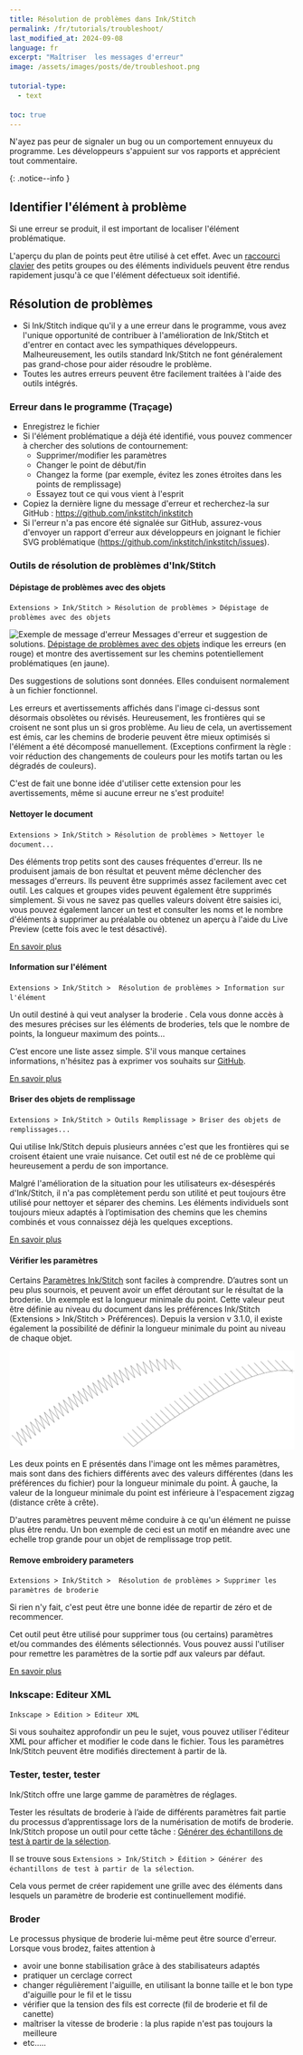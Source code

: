 ```yaml
---
title: Résolution de problèmes dans Ink/Stitch
permalink: /fr/tutorials/troubleshoot/
last_modified_at: 2024-09-08
language: fr
excerpt: "Maîtriser  les messages d'erreur"
image: /assets/images/posts/de/troubleshoot.png

tutorial-type:
  - text

toc: true
---
```


N'ayez pas peur de signaler un bug ou un comportement ennuyeux du programme. Les développeurs s'appuient sur vos rapports et apprécient tout commentaire.


{: .notice--info }

## Identifier l'élément à problème

Si une erreur se produit, il est important de localiser l'élément problématique.

L'aperçu du plan de points peut être utilisé à cet effet. Avec un [raccourci clavier](/fr/docs/customize/#shortcut-keys) des petits groupes
ou des éléments individuels peuvent être rendus rapidement jusqu'à ce que l'élément défectueux soit identifié.

## Résolution de problèmes

* Si Ink/Stitch indique qu'il y a une erreur dans le programme, vous avez l'unique opportunité de contribuer à l'amélioration de Ink/Stitch
  et d'entrer en contact avec les sympathiques développeurs. Malheureusement, les outils standard Ink/Stitch ne font généralement pas grand-chose pour aider
  résoudre le problème.
* Toutes les autres erreurs peuvent être facilement traitées à l'aide des outils intégrés.


### Erreur dans le programme (Traçage)

* Enregistrez le fichier
* Si l'élément problématique a déjà été identifié, vous pouvez commencer à chercher des solutions de contournement:
  * Supprimer/modifier les paramètres
  * Changer le point de début/fin
  * Changez la forme (par exemple, évitez les zones étroites dans les points de remplissage)
  * Essayez tout ce qui vous vient à l'esprit
* Copiez la dernière ligne du message d'erreur et recherchez-la sur GitHub : <https://github.com/inkstitch/inkstitch>
* Si l'erreur n'a pas encore été signalée sur GitHub, assurez-vous d'envoyer un rapport d'erreur aux développeurs en joignant le fichier SVG problématique (<https://github.com/inkstitch/inkstitch/issues>).


### Outils de résolution de problèmes d'Ink/Stitch 

####  Dépistage de problèmes avec des objets

`Extensions > Ink/Stitch > Résolution de problèmes > Dépistage de problèmes avec des objets`

![Exemple de message d'erreur](/assets/images/docs/en/troubleshoot.jpg)
Messages d'erreur et suggestion de solutions.
[Dépistage de problèmes avec des objets](/docs/troubleshoot/#troubleshoot-objects) indique les  erreurs  (en rouge) et montre des avertissement sur les chemins potentiellement problématiques (en jaune).

Des suggestions de solutions sont données. Elles conduisent normalement à un fichier fonctionnel.

Les erreurs et avertissements affichés dans l'image ci-dessus sont désormais obsolètes ou révisés. Heureusement,  les frontières qui se croisent ne sont plus un si gros problème.
Au lieu de cela, un avertissement est émis, car les chemins de broderie peuvent  être mieux optimisés si l'élément a été décomposé manuellement.
(Exceptions confirment la règle : voir réduction des changements de couleurs pour les motifs tartan ou les dégradés de couleurs).

C'est de fait une bonne idée d'utiliser cette extension pour les avertissements, même si aucune erreur ne s'est produite!

#### Nettoyer le document

`Extensions > Ink/Stitch > Résolution de problèmes > Nettoyer le document...`

Des éléments trop petits sont des causes fréquentes d'erreur. Ils ne produisent jamais de bon résultat  et peuvent même déclencher des messages d'erreurs.
lIs peuvent être supprimés assez facilement avec cet outil. Les calques et groupes vides peuvent également être supprimés simplement.
Si vous ne savez pas quelles valeurs doivent être saisies ici, vous pouvez également lancer un test et consulter les noms et le nombre d'éléments à supprimer au préalable ou obtenez un aperçu à l'aide du Live Preview (cette fois avec le test désactivé).

[En savoir plus](/fr/docs/troubleshoot/#cleanup-document)

#### Information sur l'élément 

`Extensions > Ink/Stitch >  Résolution de problèmes > Information sur l'élément`


Un outil destiné à qui veut analyser la broderie . Cela vous donne accès à des mesures précises sur les éléments de broderies, tels que le nombre de points, la longueur maximum des points...

C’est encore une liste assez simple. S'il vous manque certaines informations, n'hésitez pas à exprimer vos souhaits sur [GitHub](https://github.com/inkstitch/inkstitch/issues).



[En savoir plus](/fr/docs/troubleshoot/#element-info)

#### Briser des objets de remplissage

`Extensions > Ink/Stitch > Outils Remplissage > Briser des objets de remplissages...`

Qui utilise Ink/Stitch depuis plusieurs années c'est que les frontières qui se croisent étaient une vraie nuisance.
Cet outil est né de ce problème qui heureusement a perdu de son importance.

Malgré l'amélioration de la situation pour les utilisateurs ex-désespérés d'Ink/Stitch, il n'a pas complètement perdu son utilité et peut toujours être utilisé pour nettoyer et séparer des chemins.
Les éléments individuels sont toujours mieux adaptés à l’optimisation des chemins que les chemins combinés et vous connaissez déjà les quelques exceptions.


[En savoir plus](/fr/docs/fill-tools/#break-apart-fill-objects)

#### Vérifier les paramètres

Certains [Paramètres Ink/Stitch](/docs/params/) sont faciles à comprendre. D’autres sont un peu plus sournois, et peuvent avoir un effet déroutant sur le résultat de la broderie.
Un exemple est la longueur minimale du point. Cette valeur peut être définie au niveau du document dans les préférences Ink/Stitch (Extensions > Ink/Stitch > Préférences).
Depuis la version v 3.1.0, il existe également la possibilité de définir la longueur minimale du point au niveau  de chaque objet.

![E-Stitch avec différentes valeurs pour la longueur minimale du point](/assets/images/tutorials/troubleshoot/min_stitch_len_effect.png)

Les deux points  en E présentés dans l'image ont les mêmes paramètres, mais sont dans des fichiers différents avec des valeurs différentes (dans les préférences du fichier)  pour la longueur minimale du point.
À gauche, la valeur de la longueur minimale du point est inférieure à l'espacement zigzag (distance crête à crête).

D'autres paramètres peuvent même conduire à ce qu'un élément ne puisse plus être rendu.
Un bon exemple de ceci est un motif en méandre avec une echelle trop grande pour un objet de remplissage trop petit.

#### Remove embroidery parameters

`Extensions > Ink/Stitch >  Résolution de problèmes > Supprimer les paramètres de broderie`

Si rien n'y fait, c'est peut être une bonne idée de repartir de zéro et de recommencer.

Cet outil peut être utilisé pour supprimer tous (ou certains) paramètres et/ou commandes des éléments sélectionnés. Vous pouvez aussi l'utiliser pour remettre les paramètres de la sortie pdf aux valeurs par défaut.


[En savoir plus](/fr/docs/troubleshoot/#remove-embroidery-settings)

### Inkscape: Editeur XML 

`Inkscape > Edition > Editeur XML `

Si vous souhaitez approfondir un peu le sujet, vous pouvez utiliser l'éditeur XML pour afficher et modifier
le code dans le fichier. Tous les paramètres Ink/Stitch peuvent être modifiés directement à partir de là.




### Tester, tester, tester

Ink/Stitch offre une large gamme de paramètres de réglages.

Tester les résultats de broderie à l’aide de différents paramètres fait partie du processus d’apprentissage lors de la numérisation de motifs de broderie.
Ink/Stitch propose un outil pour cette tâche : [Générer des échantillons de test à partir de la sélection](/fr/docs/edit/#generate-test-swatches-from-selection).

Il se trouve sous `Extensions > Ink/Stitch > Édition > Générer des échantillons de test à partir de la sélection`.

Cela vous permet de créer rapidement une grille avec des éléments dans lesquels un paramètre de broderie est continuellement modifié.



### Broder

Le processus physique de broderie lui-même peut être source d'erreur. 
Lorsque vous brodez, faites attention à 

* avoir une bonne stabilisation grâce à des stabilisateurs adaptés
* pratiquer un cerclage correct 
* changer régulièrement l'aiguille, en utilisant la bonne taille et le bon type d'aiguille pour le fil et le tissu
* vérifier que la tension des fils est correcte (fil de broderie et fil de canette)
* maîtriser la vitesse de broderie : la plus rapide n'est pas toujours la meilleure
* etc.....

